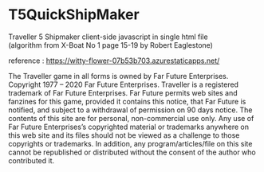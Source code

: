 # T5QuickShipMaker

Traveller 5 Shipmaker client-side javascript in single html file  
(algorithm from X-Boat No 1 page 15-19 by Robert Eaglestone)

reference : https://witty-flower-07b53b703.azurestaticapps.net/

The Traveller game in all forms is owned by Far Future Enterprises. Copyright 1977 – 2020 Far Future Enterprises. Traveller is a registered trademark of Far Future Enterprises. Far Future permits web sites and fanzines for this game, provided it contains this notice, that Far Future is notified, and subject to a withdrawal of permission on 90 days notice. The contents of this site are for personal, non-commercial use only. Any use of Far Future Enterprises’s copyrighted material or trademarks anywhere on this web site and its files should not be viewed as a challenge to those copyrights or trademarks. In addition, any program/articles/file on this site cannot be republished or distributed without the consent of the author who contributed it.
